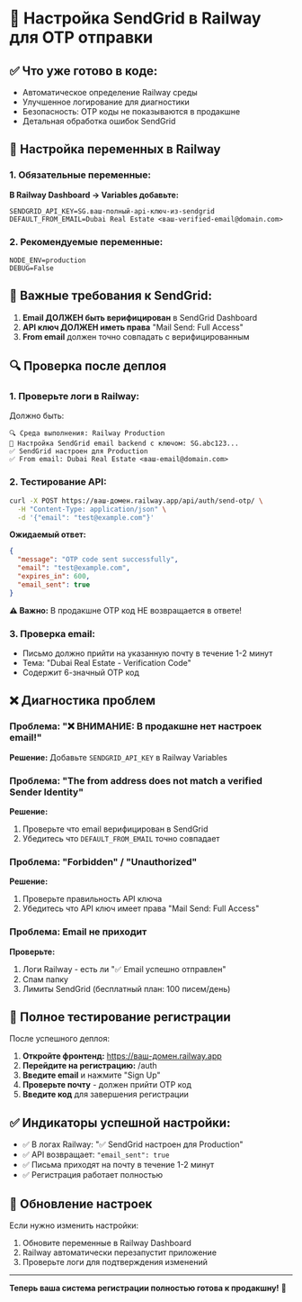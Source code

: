 # 🚀 Настройка SendGrid в Railway для OTP отправки

## ✅ Что уже готово в коде:
- Автоматическое определение Railway среды
- Улучшенное логирование для диагностики
- Безопасность: OTP коды не показываются в продакшне
- Детальная обработка ошибок SendGrid

## 🔧 Настройка переменных в Railway

### 1. Обязательные переменные:

**В Railway Dashboard → Variables добавьте:**

```env
SENDGRID_API_KEY=SG.ваш-полный-api-ключ-из-sendgrid
DEFAULT_FROM_EMAIL=Dubai Real Estate <ваш-verified-email@domain.com>
```

### 2. Рекомендуемые переменные:

```env
NODE_ENV=production
DEBUG=False
```

## 📧 Важные требования к SendGrid:

1. **Email ДОЛЖЕН быть верифицирован** в SendGrid Dashboard
2. **API ключ ДОЛЖЕН иметь права** "Mail Send: Full Access"
3. **From email** должен точно совпадать с верифицированным

## 🔍 Проверка после деплоя

### 1. Проверьте логи в Railway:
Должно быть:
```
🔍 Среда выполнения: Railway Production
📧 Настройка SendGrid email backend с ключом: SG.abc123...
✅ SendGrid настроен для Production
✅ From email: Dubai Real Estate <ваш-email@domain.com>
```

### 2. Тестирование API:
```bash
curl -X POST https://ваш-домен.railway.app/api/auth/send-otp/ \
  -H "Content-Type: application/json" \
  -d '{"email": "test@example.com"}'
```

**Ожидаемый ответ:**
```json
{
  "message": "OTP code sent successfully",
  "email": "test@example.com",
  "expires_in": 600,
  "email_sent": true
}
```

**⚠️ Важно:** В продакшне OTP код НЕ возвращается в ответе!

### 3. Проверка email:
- Письмо должно прийти на указанную почту в течение 1-2 минут
- Тема: "Dubai Real Estate - Verification Code"
- Содержит 6-значный OTP код

## ❌ Диагностика проблем

### Проблема: "❌ ВНИМАНИЕ: В продакшне нет настроек email!"
**Решение:** Добавьте `SENDGRID_API_KEY` в Railway Variables

### Проблема: "The from address does not match a verified Sender Identity"
**Решение:** 
1. Проверьте что email верифицирован в SendGrid
2. Убедитесь что `DEFAULT_FROM_EMAIL` точно совпадает

### Проблема: "Forbidden" / "Unauthorized"
**Решение:**
1. Проверьте правильность API ключа
2. Убедитесь что API ключ имеет права "Mail Send: Full Access"

### Проблема: Email не приходит
**Проверьте:**
1. Логи Railway - есть ли "✅ Email успешно отправлен"
2. Спам папку
3. Лимиты SendGrid (бесплатный план: 100 писем/день)

## 🧪 Полное тестирование регистрации

После успешного деплоя:

1. **Откройте фронтенд:** https://ваш-домен.railway.app
2. **Перейдите на регистрацию:** /auth
3. **Введите email** и нажмите "Sign Up"
4. **Проверьте почту** - должен прийти OTP код
5. **Введите код** для завершения регистрации

## ✅ Индикаторы успешной настройки:

- ✅ В логах Railway: "✅ SendGrid настроен для Production"
- ✅ API возвращает: `"email_sent": true`
- ✅ Письма приходят на почту в течение 1-2 минут
- ✅ Регистрация работает полностью

## 🔄 Обновление настроек

Если нужно изменить настройки:
1. Обновите переменные в Railway Dashboard
2. Railway автоматически перезапустит приложение
3. Проверьте логи для подтверждения изменений

---

**Теперь ваша система регистрации полностью готова к продакшну!** 🎉
